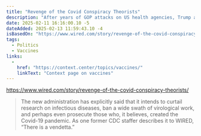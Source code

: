 ```yaml
---
title: "Revenge of the Covid Conspiracy Theorists"
description: "After years of GOP attacks on US health agencies, Trump appointees are poised to bring Covid-19 conspiracies to their leadership of US agencies. Federal workers are scared of what comes next."
date: 2025-02-11 16:16:00.10 -5
dateAdded: 2025-02-13 11:59:43.10 -4
isBasedOn: "https://www.wired.com/story/revenge-of-the-covid-conspiracy-theorists/"
tags:
  - Politics
  - Vaccines
links:
  -
    href: "https://context.center/topics/vaccines/"
    linkText: "Context page on vaccines"
---
```


https://www.wired.com/story/revenge-of-the-covid-conspiracy-theorists/

> The new administration has explicitly said that it intends to curtail research on infectious diseases, ban a wide swath of virological work, and perhaps even prosecute those who, it believes, created the Covid-19 pandemic. As one former CDC staffer describes it to WIRED, “There is a vendetta.”

